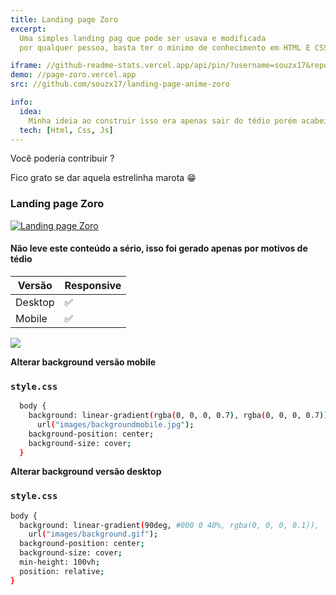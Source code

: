 ```yaml
---
title: Landing page Zoro
excerpt:
  Uma simples landing pag que pode ser usava e modificada
  por qualquer pessoa, basta ter o minimo de conhecimento em HTML E CSS.

iframe: //github-readme-stats.vercel.app/api/pin/?username=souzx17&repo=landing-page-anime-zoro
demo: //page-zoro.vercel.app
src: //github.com/souzx17/landing-page-anime-zoro

info:
  idea:
    Minha ideia ao construir isso era apenas sair do tédio porém acabei gostando e postando para que outras pessoas usem e editem como quiser
  tech: [Html, Css, Js]
---
```


Você poderia contribuir ?

Fico grato se dar aquela estrelinha marota 😁

### Landing page Zoro

[![Landing page Zoro](https://github-readme-stats.vercel.app/api/pin/?username=souzx17&repo=landing-page-anime-zoro)](https://github.com/souzx17/landing-page-anime-zoro)

<h4>Não leve este conteúdo a sério, isso foi gerado apenas por motivos de tédio</h4>

| Versão| Responsive |
|--|--|
| Desktop| ✅ 
| Mobile| ✅     


<p>
  <img src="https://i.imgur.com/wlrd7dT.jpg" />
</p>

**Alterar background versão mobile**<br>

### `style.css`

```bash
  body {
    background: linear-gradient(rgba(0, 0, 0, 0.7), rgba(0, 0, 0, 0.7)),
      url("images/backgroundmobile.jpg");
    background-position: center;
    background-size: cover;
  }
```

**Alterar background versão desktop**<br>

### `style.css`

```bash
body {
  background: linear-gradient(90deg, #000 0 40%, rgba(0, 0, 0, 0.1)),
    url("images/background.gif");
  background-position: center;
  background-size: cover;
  min-height: 100vh;
  position: relative;
}
```
